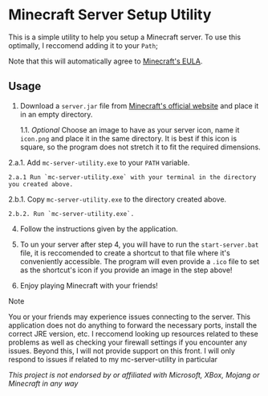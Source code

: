 # Minecraft Server Setup Utility

This is a simple utility to help you setup a Minecraft server. 
To use this optimally, I reccomend adding it to your `Path`;

Note that this will automatically agree to [Minecraft's EULA](https://www.minecraft.net/en-us/eula).

## Usage

1. Download a `server.jar` file from [Minecraft's official website](https://www.minecraft.net/ee-us/ownload/server) and place it in an empty directory. 

    1.1. _Optional_ Choose an image to have as your server icon, name it `icon.png` and place it in the same directory. It is best if this icon is square, so the program does not stretch it to fit the required dimensions.

2.a.1. Add `mc-server-utility.exe` to your `PATH` variable.

    2.a.1 Run `mc-server-utility.exe` with your terminal in the directory you created above.

2.b.1. Copy `mc-server-utility.exe` to the directory created above.

    2.b.2. Run `mc-server-utility.exe`.

4. Follow the instructions given by the application.

5. To un your server after step 4, you will have to run the `start-server.bat` file, it is reccomended to create a shortcut to that file where it's conveniently accessible. The program will even provide a `.ico` file to set as the shortcut's icon if you provide an image in the step above!

6. Enjoy playing Minecraft with your friends! 

> [!NOTE]
> You or your friends may experience issues connecting to the server. 
> This application does not do anything to forward the necessary ports, 
> install the correct JRE version, etc. 
> I reccomend looking up resources related to these problems 
> as well as checking your firewall settings if you encounter any issues. 
> Beyond this, I will not provide support on this front.
> I will only respond to issues if related to my mc-server-utility in particular


_This project is not endorsed by or affiliated with Microsoft, XBox, Mojang or Minecraft in any way_
